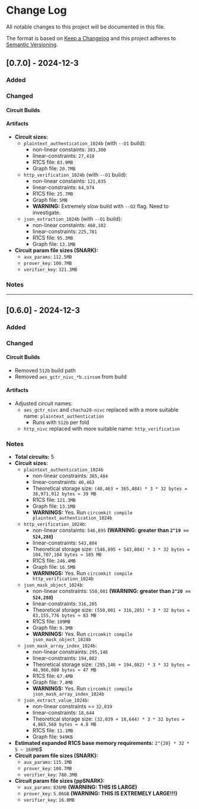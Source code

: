 
# Change Log
All notable changes to this project will be documented in this file.
 
The format is based on [Keep a Changelog](http://keepachangelog.com/)
and this project adheres to [Semantic Versioning](http://semver.org/).
 
## [0.7.0] - 2024-12-3
 
### Added
### Changed
#### Circuit Builds
#### Artifacts
- **Circuit sizes:**
    - `plaintext_authentication_1024b` (with `--O1` build): 
        - non-linear constaints: `383,300`
        - linear-constraints: `27,418` 
        - R1CS file: `83.9MB`
        - Graph file: `20.7MB`
    - `http_verification_1024b` (with `--O1` build): 
        - non-linear constaints: `121,835`
        - linear-constraints: `64,974` 
        - R1CS file: `25.7MB`
        - Graph file: `5MB`
        - **WARNING:** Extremely slow build with `--O2` flag. Need to investigate.
    - `json_extraction_1024b` (with `--O1` build): 
        - non-linear constaints: `460,102`
        - linear-constraints: `225,781` 
        - R1CS file: `95.3MB`
        - Graph file: `13.1MB`
- **Circuit param file sizes (SNARK):**
    - `aux_params`: `112.5MB`
    - `prover_key`: `100.7MB`
    - `verifier_key`: `321.3MB`         

### Notes

--- 

## [0.6.0] - 2024-12-3
 
### Added

### Changed
#### Circuit Builds
- Removed `512b` build path
- Removed `aes_gctr_nivc_*b.circom` from build

#### Artifacts
- Adjusted circuit names:
    - `aes_gctr_nivc` and `chacha20-nivc` replaced with a more suitable name: `plaintext_authentication`
        - Runs with `512b` per fold
    - `http_nivc` replaced with more suitable name: `http_verification`

### Notes
- **Total circuits:** 5
- **Circuit sizes:**
    - `plaintext_authentication_1024b` 
        - non-linear constraints: `365,484`
        - linear-constraints: `40,463`
        - Theoretical storage size: `(40,463 + 365,484) * 3 * 32 bytes = 38,971,912 bytes ≈ 39 MB`
        - R1CS file: `121.3MB`
        - Graph file: `13.1MB`
        - **WARNINGS:** Yes. Run `circomkit compile plaintext_authentication_1024b`
    - `http_verification_1024b`: 
        - non-linear constaints: `546,895` **(WARNING: greater than `2^19 == 524,288`)**
        - linear-constraints: `543,804` 
        - Theoretical storage size: `(546,895 + 543,804) * 3 * 32 bytes = 104,707,104 bytes ≈ 105 MB`
        - R1CS file: `246.4MB`
        - Graph file: `16.5MB`
        - **WARNINGS:** Yes. Run `circomkit compile http_verification_1024b`
    - `json_mask_object_1024b`: 
        - non-linear constraints: `550,001` **(WARNING: greater than `2^20 == 524,288`)**
        - linear-constraints: `316,205`
        - Theoretical storage size: `(550,001 + 316,205) * 3 * 32 bytes = 83,155,776 bytes ≈ 83 MB`
        - R1CS file: `109MB`
        - Graph file: `9.3MB`
        - **WARNINGS:** Yes. Run `circomkit compile json_mask_object_1024b`
    - `json_mask_array_index_1024b`: 
        - non-linear constraints: `295,146`
        - linear-constraints: `194,082`
        - Theoretical storage size: `(295,146 + 194,082) * 3 * 32 bytes = 46,966,080 bytes ≈ 47 MB`
        - R1CS file: `67.4MB`
        - Graph file: `7.4MB`
        - **WARNINGS:** Yes. Run `circomkit compile json_mask_array_index_1024b`
    - `json_extract_value_1024b`: 
        - non-linear constraints == `32,039`
        - linear-constraints: `18,644`
        - Theoretical storage size: `(32,039 + 18,644) * 3 * 32 bytes = 4,865,568 bytes ≈ 4.8 MB`
        - R1CS file: `11.1MB`
        - Graph file: `949KB`
- **Estimated expanded R1CS base memory requirements:** `2^{20} * 32 * 5 ~ 168MB`$
- **Circuit param file sizes (SNARK):**
    - `aux_params`: `115.1MB`
    - `prover_key`: `100.7MB`
    - `verifier_key`: `780.3MB`
- **Circuit param file sizes (ppSNARK):**
    - `aux_params`: `836MB` **(WARNING: THIS IS LARGE)**
    - `prover_key`: `5.86GB` **(WARNING: THIS IS EXTREMELY LARGE!!!)**
    - `verifier_key`: `16.8MB`

